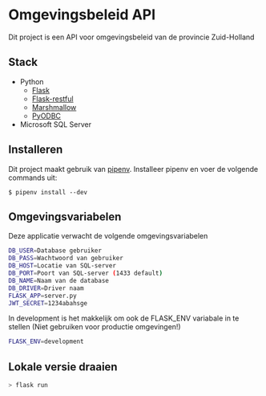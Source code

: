 # Omgevingsbeleid API
Dit project is een API voor omgevingsbeleid van de provincie Zuid-Holland

## Stack
- Python
    + [Flask](http://flask.pocoo.org/)
    + [Flask-restful](https://github.com/flask-restful/flask-restful)
    + [Marshmallow](http://marshmallow.readthedocs.io/en/3.0/)
    + [PyODBC](https://github.com/mkleehammer/pyodbc)
- Microsoft SQL Server

## Installeren
Dit project maakt gebruik van [pipenv](https://github.com/pypa/pipenv). Installeer pipenv en voer de volgende commands uit:
```shell
$ pipenv install --dev
```

## Omgevingsvariabelen
Deze applicatie verwacht de volgende omgevingsvariabelen
``` bash
DB_USER=Database gebruiker
DB_PASS=Wachtwoord van gebruiker
DB_HOST=Locatie van SQL-server
DB_PORT=Poort van SQL-server (1433 default)
DB_NAME=Naam van de database
DB_DRIVER=Driver naam
FLASK_APP=server.py
JWT_SECRET=1234abahsge
```
In development is het makkelijk om ook de FLASK_ENV variabale in te stellen (Niet gebruiken voor productie omgevingen!)

```bash
FLASK_ENV=development
```

## Lokale versie draaien
```bash
> flask run
```
